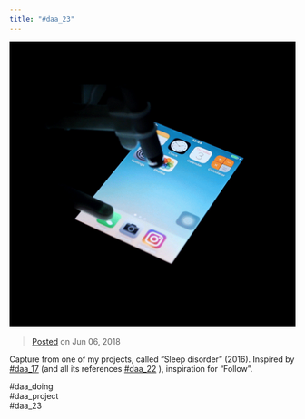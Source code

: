 ```yaml
---
title: "#daa_23"
---
```

![](../assets/201806062246.jpg)

>[Posted](202106221357) on Jun 06, 2018

Capture from one of my projects, called “Sleep disorder” (2016). Inspired by [#daa_17](201806032133) (and all its references [#daa_22](201806062241) ), inspiration for “Follow”.

#daa_doing  
#daa_project  
#daa_23
